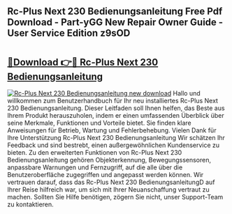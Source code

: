 ## Rc-Plus Next 230 Bedienungsanleitung Free Pdf Download - Part-yGG New Repair Owner Guide - User Service Edition z9sOD

# <h2><a href="http://df5s65t.blite.top/?on=Rc-Plus+Next+230+Bedienungsanleitung">🔗Download 👉🔴 Rc-Plus Next 230 Bedienungsanleitung</a></h2>

[![Rc-Plus Next 230 Bedienungsanleitung new download](https://i.imgur.com/lujVjoI.png)](http://df5s65t.blite.top/?on=Rc-Plus+Next+230+Bedienungsanleitung)
Hallo und willkommen zum Benutzerhandbuch für Ihr neu installiertes Rc-Plus Next 230 Bedienungsanleitung. Dieser Leitfaden soll Ihnen helfen, das Beste aus Ihrem Produkt herauszuholen, indem er einen umfassenden Überblick über seine Merkmale, Funktionen und Vorteile bietet. Sie finden klare Anweisungen für Betrieb, Wartung und Fehlerbehebung. Vielen Dank für Ihre Unterstützung Rc-Plus Next 230 Bedienungsanleitung Wir schätzen Ihr Feedback und sind bestrebt, einen außergewöhnlichen Kundenservice zu bieten. Zu den erweiterten Funktionen von Rc-Plus Next 230 Bedienungsanleitung gehören Objekterkennung, Bewegungssensoren, anpassbare Warnungen und Fernzugriff, auf die alle über die Benutzeroberfläche zugegriffen und angepasst werden können. Wir vertrauen darauf, dass das Rc-Plus Next 230 BedienungsanleitungD auf Ihrer Reise hilfreich war, um sich mit Ihrer Neuanschaffung vertraut zu machen. Sollten Sie Hilfe benötigen, zögern Sie nicht, unser Support-Team zu kontaktieren.
